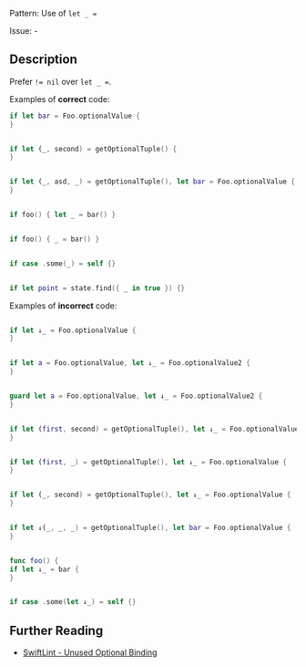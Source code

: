 Pattern: Use of `let _ =`

Issue: -

## Description

Prefer `!= nil` over `let _ =`.

Examples of **correct** code:
```swift
if let bar = Foo.optionalValue {
}


if let (_, second) = getOptionalTuple() {
}


if let (_, asd, _) = getOptionalTuple(), let bar = Foo.optionalValue {
}


if foo() { let _ = bar() }


if foo() { _ = bar() }


if case .some(_) = self {}


if let point = state.find({ _ in true }) {}

```
Examples of **incorrect** code:
```swift

if let ↓_ = Foo.optionalValue {
}


if let a = Foo.optionalValue, let ↓_ = Foo.optionalValue2 {
}


guard let a = Foo.optionalValue, let ↓_ = Foo.optionalValue2 {
}


if let (first, second) = getOptionalTuple(), let ↓_ = Foo.optionalValue {
}


if let (first, _) = getOptionalTuple(), let ↓_ = Foo.optionalValue {
}


if let (_, second) = getOptionalTuple(), let ↓_ = Foo.optionalValue {
}


if let ↓(_, _, _) = getOptionalTuple(), let bar = Foo.optionalValue {
}


func foo() {
if let ↓_ = bar {
}


if case .some(let ↓_) = self {}

```

## Further Reading

* [SwiftLint - Unused Optional Binding](https://github.com/realm/SwiftLint/blob/master/Rules.md#unused-optional-binding)